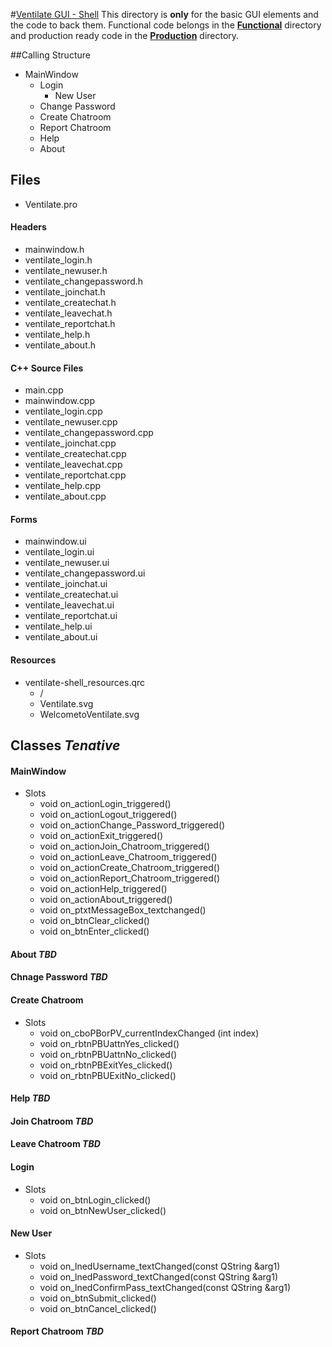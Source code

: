 #[Ventilate GUI - Shell](https://github.com/AuHoppe/CSE.4444-002-Grp-Project/tree/master/VentilateGUI/Shell)
This directory is **only** for the basic GUI elements and the code to back them.
Functional code belongs in the [**Functional**](https://github.com/AuHoppe/CSE.4444-002-Grp-Project/tree/master/VentilateGUI) directory and production ready code in the [**Production**](https://github.com/AuHoppe/CSE.4444-002-Grp-Project/tree/master/VentilateGUI) directory.

##Calling Structure
* MainWindow
  * Login
    * New User
  * Change Password
  * Create Chatroom
  * Report Chatroom
  * Help
  * About

## Files
* Ventilate.pro

#### Headers
* mainwindow.h
* ventilate_login.h
* ventilate_newuser.h
* ventilate_changepassword.h
* ventilate_joinchat.h
* ventilate_createchat.h
* ventilate_leavechat.h
* ventilate_reportchat.h
* ventilate_help.h
* ventilate_about.h

#### C++ Source Files
* main.cpp
* mainwindow.cpp
* ventilate_login.cpp
* ventilate_newuser.cpp
* ventilate_changepassword.cpp
* ventilate_joinchat.cpp
* ventilate_createchat.cpp
* ventilate_leavechat.cpp
* ventilate_reportchat.cpp
* ventilate_help.cpp
* ventilate_about.cpp

#### Forms
* mainwindow.ui
* ventilate_login.ui
* ventilate_newuser.ui
* ventilate_changepassword.ui
* ventilate_joinchat.ui
* ventilate_createchat.ui
* ventilate_leavechat.ui
* ventilate_reportchat.ui
* ventilate_help.ui
* ventilate_about.ui

#### Resources
* ventilate-shell_resources.qrc
  * /
   * Ventilate.svg
   * WelcometoVentilate.svg
 
## Classes _Tenative_
#### MainWindow
* Slots
  * void on_actionLogin_triggered()
  * void on_actionLogout_triggered()
  * void on_actionChange_Password_triggered()
  * void on_actionExit_triggered()
  * void on_actionJoin_Chatroom_triggered()
  * void on_actionLeave_Chatroom_triggered()
  * void on_actionCreate_Chatroom_triggered()
  * void on_actionReport_Chatroom_triggered()
  * void on_actionHelp_triggered()
  * void on_actionAbout_triggered()
  * void on_ptxtMessageBox_textchanged()
  * void on_btnClear_clicked()
  * void on_btnEnter_clicked()

#### About *_TBD_*

#### Chnage Password *_TBD_*

#### Create Chatroom
* Slots
  * void on_cboPBorPV_currentIndexChanged (int index)
  * void on_rbtnPBUattnYes_clicked()
  * void on_rbtnPBUattnNo_clicked()
  * void on_rbtnPBExitYes_clicked()
  * void on_rbtnPBUExitNo_clicked()

#### Help *_TBD_*

#### Join Chatroom *_TBD_*

#### Leave Chatroom *_TBD_*

#### Login
* Slots
  * void on_btnLogin_clicked()
  * void on_btnNewUser_clicked()

#### New User
* Slots
  * void on_lnedUsername_textChanged(const QString &arg1)
  * void on_lnedPassword_textChanged(const QString &arg1)
  * void on_lnedConfirmPass_textChanged(const QString &arg1)
  * void on_btnSubmit_clicked()
  * void on_btnCancel_clicked()

#### Report Chatroom *_TBD_*
